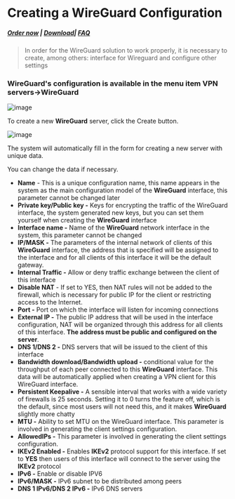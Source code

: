 # Creating a WireGuard Configuration

##### [Order now](https://puqcloud.com/index.php?rp=/store/puqvpn) | [Download](https://download.puqcloud.com/cp/puqvpncp/)| [FAQ](https://faq.puqcloud.com)

>In order for the WireGuard solution to work properly, it is necessary to create, among others: interface for Wireguard and configure other settings

### **WireGuard's** configuration is available in the menu item **VPN servers-&gt;WireGuard**

![image](https://github.com/PUQ-sp-z-o-o/PUQVPNCP/assets/81689153/8a87d29f-0cee-41a0-9ae2-73718fc25e6f)

To create a new **WireGuard** server, click the Create button.

![image](https://github.com/PUQ-sp-z-o-o/PUQVPNCP/assets/81689153/2142f2e4-ab4a-4200-a72a-e2e169db8227)

The system will automatically fill in the form for creating a new server with unique data.

You can change the data if necessary.

- **Name** - This is a unique configuration name, this name appears in the system as the main configuration model of the **WireGuard** interface, this parameter cannot be changed later
- **Private key/Public key -** Keys for encrypting the traffic of the WireGuard interface, the system generated new keys, but you can set them yourself when creating the **WireGuard** interface
- **Interface name -** Name of the **WireGuard** network interface in the system, this parameter cannot be changed
- **IP/MASK -** The parameters of the internal network of clients of this **WireGuard** interface, the address that is specified will be assigned to the interface and for all clients of this interface it will be the default gateway.
- **Internal Traffic -** Allow or deny traffic exchange between the client of this interface
- **Disable NAT** - If set to YES, then NAT rules will not be added to the firewall, which is necessary for public IP for the client or restricting access to the Internet.
- **Port -** Port on which the interface will listen for incoming connections
- **External IP -** The public IP address that will be used in the interface configuration, NAT will be organized through this address for all clients of this interface. **The address must be public and configured on the server**.
- **DNS 1/DNS 2 -** DNS servers that will be issued to the client of this interface
- **Bandwidth download/Bandwidth upload -** conditional value for the throughput of each peer connected to this **WireGuard** interface. This data will be automatically applied when creating a VPN client for this WireGuard interface.
- **Persistent Keepalive -** A sensible interval that works with a wide variety of firewalls is 25 seconds. Setting it to 0 turns the feature off, which is the default, since most users will not need this, and it makes **WireGuard** slightly more chatty
- **MTU -** Ability to set MTU on the WireGuard interface. This parameter is involved in generating the client settings configuration.
- **AllowedIPs -** This parameter is involved in generating the client settings configuration.
- **IKEv2 Enabled -** Enables **IKEv2** protocol support for this interface. If set to **YES** then users of this interface will connect to the server using the **IKEv2** protocol
- **IPv6 -** Enable or disable IPV6
- **IPv6/MASK -** IPv6 subnet to be distributed among peers
- **DNS 1 IPv6/DNS 2 IPv6 -** IPv6 DNS servers

